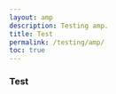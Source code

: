 ```yaml
---
layout: amp
description: Testing amp.
title: Test
permalink: /testing/amp/
toc: true
---
```




### Test
